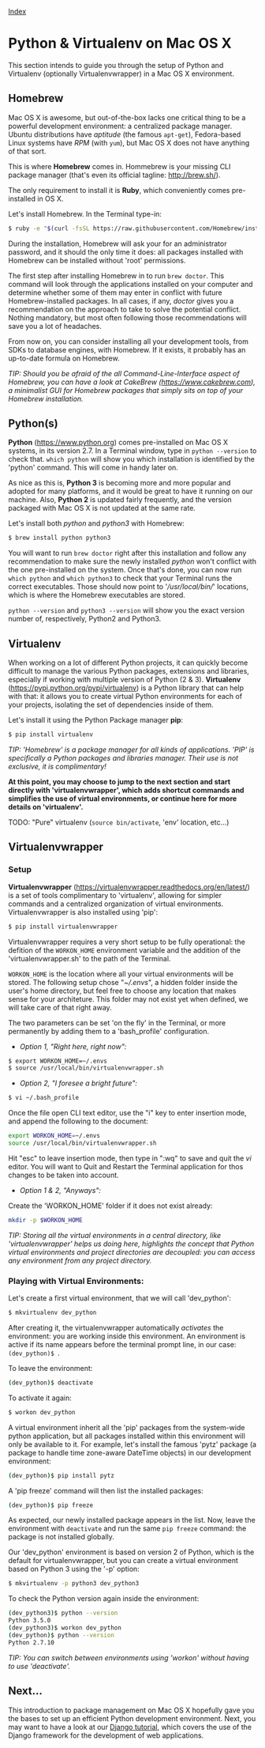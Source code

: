 [Index](../README.md)

# Python & Virtualenv on Mac OS X

This section intends to guide you through the setup of Python and Virtualenv (optionally Virtualenvwrapper) in a Mac OS X environment.

## Homebrew

Mac OS X is awesome, but out-of-the-box lacks one critical thing to be a powerful development environment: a centralized package manager.
Ubuntu distributions have _aptitude_ (the famous ```apt-get```), Fedora-based Linux systems have _RPM_ (with ```yum```), but Mac OS X does not have anything of that sort.

This is where __Homebrew__ comes in.
Hommebrew is your missing CLI package manager (that's even its official tagline: http://brew.sh/).

The only requirement to install it is __Ruby__, which conveniently comes pre-installed in OS X.

Let's install Homebrew. In the Terminal type-in:
```bash
$ ruby -e "$(curl -fsSL https://raw.githubusercontent.com/Homebrew/install/master/install)"
```

During the installation, Homebrew will ask your for an administrator password, and it should the only time it does: all packages installed with Homebrew can be installed without 'root' permissions.

The first step after installing Homebrew in to run ```brew doctor```.
This command will look through the applications installed on your computer and determine whether some of them may enter in conflict with future Homebrew-installed packages.
In all cases, if any, _doctor_ gives you a recommendation on the approach to take to solve the potential conflict.
Nothing mandatory, but most often following those recommendations will save you a lot of headaches.

From now on, you can consider installing all your development tools, from SDKs to database engines, with Homebrew.
If it exists, it probably has an up-to-date formula on Homebrew.

_TIP: Should you be afraid of the all Command-Line-Interface aspect of Homebrew, you can have a look at CakeBrew (https://www.cakebrew.com), a minimalist GUI for Homebrew packages that simply sits on top of your Homebrew installation._

## Python(s)

__Python__ (https://www.python.org) comes pre-installed on Mac OS X systems, in its version 2.7.
In a Terminal window, type in ```python --version``` to check that.
```which python``` will show you which installation is identified by the 'python' command.
This will come in handy later on.

As nice as this is, __Python 3__ is becoming more and more popular and adopted for many platforms, and it would be great to have it running on our machine.
Also, __Python 2__ is updated fairly frequently, and the  version packaged with Mac OS X is not updated at the same rate.

Let's install both _python_ and _python3_ with Homebrew:

```bash
$ brew install python python3
```

You will want to run ```brew doctor``` right after this installation and follow any recommendation to make sure the newly installed _python_ won't conflict with the one pre-installed on the system.
Once that's done, you can now run ``` which python``` and ```which python3``` to check that your Terminal runs the correct executables.
Those should now point to '_/usr/local/bin/_' locations, which is where the Homebrew executables are stored.

```python --version``` and ```python3 --version``` will show you the exact version number of, respectively, Python2 and Python3.

## Virtualenv

When working on a lot of different Python projects, it can quickly become difficult to manage the various Python packages, extensions and libraries, especially if working with multiple version of Python (2 & 3).
__Virtualenv__ (https://pypi.python.org/pypi/virtualenv) is a Python library that can help with that: it allows you to create virtual Python environments for each of your projects, isolating the set of dependencies inside of them.

Let's install it using the Python Package manager __pip__:

```bash
$ pip install virtualenv
```

_TIP: 'Homebrew' is a package manager for all kinds of applications. 'PIP' is specifically a Python packages and libraries manager. Their use is not exclusive, it is complimentary!_

__At this point, you may choose to jump to the next section and start directly with 'virtualenvwrapper', which adds shortcut commands and simplifies the use of virtual environments, or continue here for more details on 'virtualenv'.__

TODO: "Pure" virtualenv (```source bin/activate```, 'env' location, etc...)

## Virtualenvwrapper

### Setup

__Virtualenvwrapper__ (https://virtualenvwrapper.readthedocs.org/en/latest/) is a set of tools complimentary to 'virtualenv', allowing for simpler commands and a centralized organization of virtual environments.
Virtualenvwrapper is also installed using 'pip':

```bash
$ pip install virtualenvwrapper
```

Virtualenvwrapper requires a very short setup to be fully operational: the defition of the ```WORKON_HOME``` environment variable and the addition of the 'virtualenvwrapper.sh' to the path of the Terminal.

```WORKON_HOME``` is the location where all your virtual environments will be stored.
The following setup chose "_~/.envs_", a hidden folder inside the user's home directory, but feel free to choose any location that makes sense for your architeture.
This folder may not exist yet when defined, we will take care of that right away.

The two parameters can be set 'on the fly' in the Terminal, or more permanently by adding them to a 'bash_profile' configuration.

- _Option 1, "Right here, right now":_
```bash
$ export WORKON_HOME=~/.envs
$ source /usr/local/bin/virtualenvwrapper.sh
```

- _Option 2, "I foresee a bright future":_
```bash
$ vi ~/.bash_profile
```
Once the file open CLI text editor, use the "i" key to enter insertion mode, and append the following to the document:
```bash
export WORKON_HOME=~/.envs
source /usr/local/bin/virtualenvwrapper.sh
```
Hit "esc" to leave insertion mode, then type in ":wq" to save and quit the _vi_ editor.
You will want to Quit and Restart the Terminal application for thos changes to be taken into account.

- _Option 1 & 2, "Anyways":_

Create the 'WORKON_HOME' folder if it does not exist already:
```bash
mkdir -p $WORKON_HOME
```

_TIP: Storing all the virtual environments in a central directory, like 'virtualenvwrapper' helps us doing here, highlights the concept that Python virtual environments and project directories are decoupled: you can access any environment from any project directory._

### Playing with Virtual Environments:

Let's create a first virtual environment, that we will call 'dev_python':
```bash
$ mkvirtualenv dev_python
```
After creating it, the virtualenvwrapper automatically _activates_ the environment: you are working inside this environment.
An environment is active if its name appears before the terminal prompt line, in our case: ```(dev_python)$ ```.

To leave the environment:
```bash
(dev_python)$ deactivate
```

To activate it again:
```bash
$ workon dev_python
```

A virtual environment inherit all the 'pip' packages from the system-wide python application, but all packages installed within this environment will only be available to it.
For example, let's install the famous 'pytz' package (a package to handle time zone-aware DateTime objects) in our development environment:
```bash
(dev_python)$ pip install pytz
```

A 'pip freeze' command will then list the installed packages:
```bash
(dev_python)$ pip freeze
```
As expected, our newly installed package appears in the list.
Now, leave the environment with ```deactivate``` and run the same ```pip freeze``` command: the package is not installed globally.

Our 'dev_python' environment is based on version 2 of Python, which is the default for virtualenvwrapper, but you can create a virtual environment based on Python 3 using the '-p' option:

```bash
$ mkvirtualenv -p python3 dev_python3
```

To check the Python version again inside the environment:
```bash
(dev_python3)$ python --version
Python 3.5.0
(dev_python3)$ workon dev_python
(dev_python)$ python --version
Python 2.7.10
```

_TIP: You can switch between environments using 'workon' without having to use 'deactivate'._


## Next...

This introduction to package management on Mac OS X hopefully gave you the bases to set up an efficient Python development environment.
Next, you may want to have a look at our [Django tutorial](training/1-Setup.md), which covers the use of the Django framework for the development of web applications.